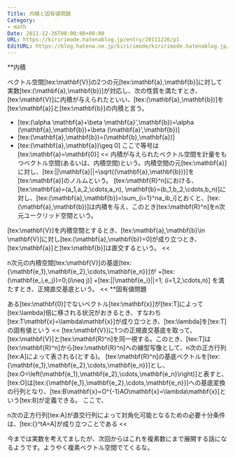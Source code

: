 ```yaml
---
Title: 内積と固有値問題
Category:
- math
Date: 2011-12-26T00:00:00+09:00
URL: https://kiririmode.hatenablog.jp/entry/20111226/p1
EditURL: https://blog.hatena.ne.jp/kiririmode/kiririmode.hatenablog.jp/atom/entry/8454420450078210736
---
```



**内積
>>
ベクトル空間[tex:\mathbf{V}]の2つの元[tex:\mathbf{a},\mathbf{b}]に対して実数[tex:(\mathbf{a},\mathbf{b})]が対応し、次の性質を満たすとき、[tex:\mathbf{V}]に内積が与えられたといい、[tex:(\mathbf{a},\mathbf{b})]を[tex:\mathbf{a}]と[tex:\mathbf{b}]の内積と言う。
+ [tex:(\alpha \mathbf{a}+\beta \mathbf{a}',\mathbf{b})=\alpha (\mathbf{a},\mathbf{b})+\beta (\mathbf{a}',\mathbf{b})]
+ [tex:(\mathbf{a},\mathbf{b})=(\mathbf{b},\mathbf{a})]
+ [tex:(\mathbf{a},\mathbf{a})\geq 0] ここで等号は[tex:\mathbf{a}=\mathbf{0}]
<<
内積が与えられたベクトル空間を計量をもつベクトル空間(あるいは、内積空間)という。内積空間の元[tex:\mathbf{a}]に対し、[tex:||\mathbf{a}||=\sqrt{(\mathbf{a},\mathbf{b})}]を[tex:\mathbf{a}]のノルムという。
[tex:\mathbf{R}^n]における、[tex:\mathbf{a}=(a_1,a_2,\cdots,a_n), \mathbf{b}=(b_1,b_2,\cdots,b_n)]に対し、[tex:(\mathbf{a},\mathbf{b})=\sum_{i=1}^na_ib_i]とおくと、[tex:(\mathbf{a},\mathbf{b})]は内積を与え、このとき[tex:\mathbf{R}^n]をn次元ユークリッド空間という。
>>
[tex:\mathbf{V}]を内積空間とするとき、[tex:\mathbf{a},\mathbf{b}\in \mathbf{V}]に対し[tex:(\mathbf{a},\mathbf{b})=0]が成り立つとき、[tex:\mathbf{a}]と[tex:\mathbf{b}]は直交するという。
<<
>>
n次元の内積空間[tex:\mathbf{V}]の基底[tex:\{\mathbf{e_1},\mathbf{e_2},\cdots,\mathbf{e_n}\}]が
+[tex:(\mathbf{e_i,e_j})=0\;(i\neq j)]
+[tex:||\mathbf{e_i}||=1\; (i=1,2,\cdots,n)]
を満たすとき、正規直交基底という。
<<
**固有値問題
>>
ある[tex:\mathbf{0}]でないベクトル[tex:\mathbf{x}]が[tex:T]によって[tex:\lambda]倍に移される状況がおきるとき、すなわち[tex:T\mathbf{x}=\lambda\mathbf{x}]が成り立つとき、[tex:\lambda]を[tex:T]の固有値という
<<
[tex:\mathbf{V}]に1つの正規直交基底を取って、[tex:\mathbf{V}]と[tex:\mathbf{R}^n]を同一視する。このとき、[tex:T]は[tex:\mathbf{R}^n]から[tex:\mathbf{R}^n]への線型写像として、n次の正方行列[tex:A]によって表される(とする)。
[tex:\mathbf{R}^n]の基底ベクトルを[tex:\{\mathbf{e_1},\mathbf{e_2},\cdots,\mathbf{e_n}\}]とし、[tex:O=\left(\mathbf{e_1},\mathbf{e_2},\cdots,\mathbf{e_n}\right)]と表すと、[tex:O]は[tex:\{\mathbf{e_1},\mathbf{e_2},\cdots,\mathbf{e_n}\}]への基底変換の行列となり、[tex:B\mathbf{x}=O^{-1}AO\mathbf{x}=\lambda\mathbf{x}]という[tex:B]が定義できる。
ここで、
>>
n次の正方行列[tex:A]が直交行列によって対角化可能となるための必要十分条件は、[tex:{}^tA=A]が成り立つことである
<<

今までは実数を考えてましたが、次回からはこれを複素数にまで展開する話になるようです。ようやく複素ベクトル空間でてくるな。
